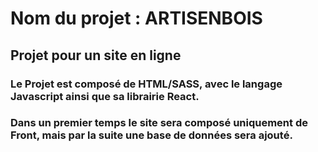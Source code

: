 # Nom du projet : ARTISENBOIS
## Projet pour un site en ligne
### Le Projet est composé de HTML/SASS, avec le langage Javascript ainsi que sa librairie React. 
### Dans un premier temps le site sera composé uniquement de Front, mais par la suite une base de données sera ajouté.
